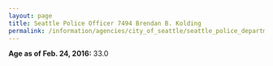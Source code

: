 ```yaml
---
layout: page
title: Seattle Police Officer 7494 Brendan B. Kolding
permalink: /information/agencies/city_of_seattle/seattle_police_department/copbook/7494/
---
```


**Age as of Feb. 24, 2016:** 33.0

